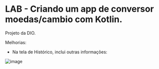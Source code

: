 # LAB - Criando um app de conversor moedas/cambio com Kotlin.

Projeto da DIO.

Melhorias:
- Na tela de Histórico, inclui outras informações:


![image](https://user-images.githubusercontent.com/82846015/147601989-62c612be-d3e7-4ee6-a178-3a8e4747c107.png)
